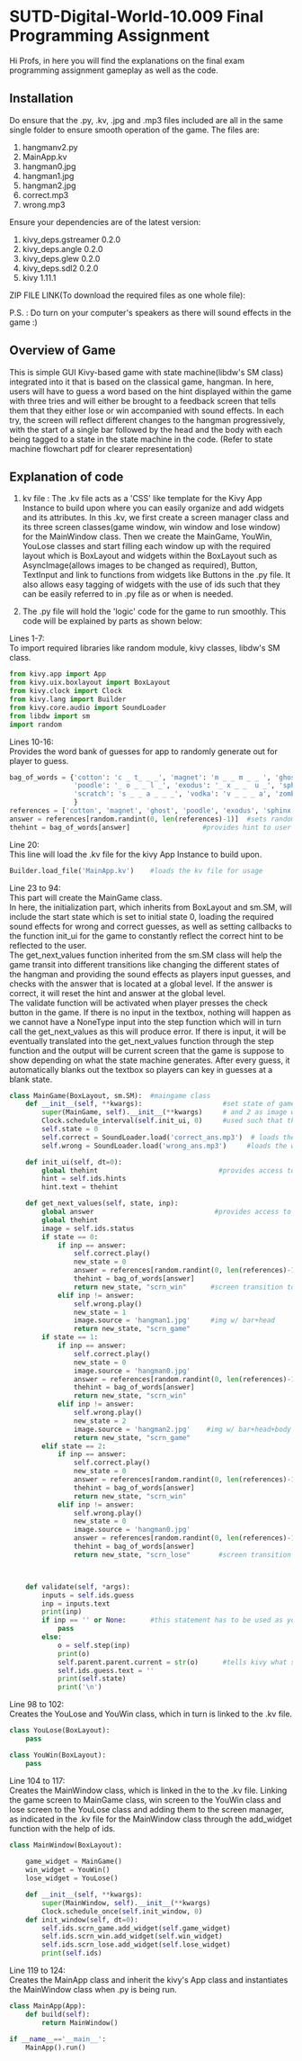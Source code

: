 # SUTD-Digital-World-10.009 Final Programming Assignment

Hi Profs, in here you will find the explanations on the final exam programming assignment gameplay as well as the code.  

## Installation  
 
Do ensure that the .py, .kv, .jpg and .mp3 files included are all in the same single folder to ensure smooth operation of the game. 
The files are:   
1. hangmanv2.py 
2. MainApp.kv 
3. hangman0.jpg 
4. hangman1.jpg 
5. hangman2.jpg  
6. correct.mp3 
7. wrong.mp3  
 
Ensure your dependencies are of the latest version:     
1. kivy_deps.gstreamer  0.2.0   
2. kivy_deps.angle      0.2.0  
3. kivy_deps.glew       0.2.0  
4. kivy_deps.sdl2       0.2.0  
5. kivy                 1.11.1
 
ZIP FILE LINK(To download the required files as one whole file): 
 
P.S. : Do turn on your computer's speakers as there will sound effects in the game :)
 
## Overview of Game 

This is simple GUI Kivy-based game with state machine(libdw's SM class) integrated into it that is based on the classical game, hangman. In here, users will have to guess a word based on the hint displayed within the game with three tries and will either be brought to a  feedback screen that tells them that they either lose or win accompanied with sound effects. In each try, the screen will reflect different changes to the hangman progressively, with the start of a single bar followed by the head and the body with each being tagged to a state in the state machine in the code. (Refer to state machine flowchart pdf for clearer representation)
 
## Explanation of code 
 
1. kv file : The .kv file acts as a 'CSS' like template for the Kivy App Instance to build upon where you can easily organize and add widgets and its attributes. In this .kv, we first create a screen manager class and its three screen classes(game window, win window and lose window) for the MainWindow class. Then we create the MainGame, YouWin, YouLose classes and start filling each window up with the required layout which is BoxLayout and widgets within the BoxLayout such as AsyncImage(allows images to be changed as required), Button, TextInput and link to functions from widgets like Buttons in the .py file. It also allows easy tagging of widgets with the use of ids such that they can be easily referred to in .py file as or when is needed.
  
2. The .py file will hold the 'logic' code for the game to run smoothly. This code will be explained by parts as shown below:
 
Lines 1-7:  
To import required libraries like random module, kivy classes, libdw's SM class. 
```python   
from kivy.app import App
from kivy.uix.boxlayout import BoxLayout
from kivy.clock import Clock
from kivy.lang import Builder
from kivy.core.audio import SoundLoader
from libdw import sm
import random  
``` 
Lines 10-16:                                                                                                                              
Provides the word bank of guesses for app to randomly generate out for player to guess. 

```python 
bag_of_words = {'cotton': 'c _ t_ _ _', 'magnet': 'm _ _ m _ _ ', 'ghost': 'g _ o _ _',
                'poodle': '_ o _ _ l _', 'exodus': '_ x _ _  u _', 'sphinx': 's _ h _ _ _',
                'scratch': 's _ _ a _ _ _', 'vodka': 'v _ _ _ a', 'zombie': '_ o _ b _ _'
                }
references = ['cotton', 'magnet', 'ghost', 'poodle', 'exodus', 'sphinx', 'scratch', 'vodka', 'zombie']
answer = references[random.randint(0, len(references)-1)]  #sets randomized answer to guess in game
thehint = bag_of_words[answer]                  #provides hint to user match to answer variable 
``` 
Line 20:   
This line will load the .kv file for the kivy App Instance to build upon. 

```python  
Builder.load_file('MainApp.kv')    #loads the kv file for usage
```
Line 23 to 94:                                                                                                                                   
This part will create the MainGame class.  
In here, the initialization part, which inherits from BoxLayout and sm.SM, will include the start state which is set to initial state 0, 
loading the required sound effects for wrong and correct guesses, as well as setting callbacks to the function init_ui for the game to constantly reflect the correct hint to be reflected to the user.                                                                          
The get_next_values function inherited from the sm.SM class will help the game transit into different transitions like changing the different states of the hangman and providing the sound effects as players input guesses, and checks with the answer that is located at a global level. If the answer is correct, it will reset the hint and answer at the global level.                                          
The validate function will be activated when player presses the check button in the game. If there is no input in the textbox, nothing will happen as we cannot have a NoneType input into the step function which will in turn call the get_next_values as this will produce error. If there is input, it will be eventually translated into the get_next_values function through the step function and the output will be current screen that the game is suppose to show depending on what the state machine generates. After every guess, it automatically blanks out the textbox so players can key in guesses at a blank state. 

```python 
class MainGame(BoxLayout, sm.SM):  #maingame class
    def __init__(self, **kwargs):                    #set state of game at 0 (image w/ bar), with 1 as image w/ bar+head
        super(MainGame, self).__init__(**kwargs)     # and 2 as image w/ bar+head+body
        Clock.schedule_interval(self.init_ui, 0)     #used such that the hint can be initialized at the start
        self.state = 0
        self.correct = SoundLoader.load('correct_ans.mp3')  # loads the correct sound effect
        self.wrong = SoundLoader.load('wrong_ans.mp3')     #loads the wrong sound effect

    def init_ui(self, dt=0):
        global thehint                              #provides access to thehint variable at global level
        hint = self.ids.hints
        hint.text = thehint

    def get_next_values(self, state, inp):
        global answer                              #provides access to thehint, answer variables at global level
        global thehint                             
        image = self.ids.status
        if state == 0:
            if inp == answer:
                self.correct.play()
                new_state = 0
                answer = references[random.randint(0, len(references)-1)]
                thehint = bag_of_words[answer]
                return new_state, "scrn_win"      #screen transition to YouWin class window
            elif inp != answer:
                self.wrong.play()
                new_state = 1
                image.source = 'hangman1.jpg'     #img w/ bar+head
                return new_state, "scrn_game"
        if state == 1:
            if inp == answer:
                self.correct.play()
                new_state = 0
                image.source = 'hangman0.jpg'
                answer = references[random.randint(0, len(references)-1)]
                thehint = bag_of_words[answer]
                return new_state, "scrn_win"
            elif inp != answer:
                self.wrong.play()
                new_state = 2
                image.source = 'hangman2.jpg'    #img w/ bar+head+body
                return new_state, "scrn_game"
        elif state == 2:
            if inp == answer:
                self.correct.play()
                new_state = 0
                answer = references[random.randint(0, len(references)-1)]
                thehint = bag_of_words[answer]
                return new_state, "scrn_win"
            elif inp != answer:
                self.wrong.play()
                new_state = 0
                image.source = 'hangman0.jpg'
                answer = references[random.randint(0, len(references)-1)]
                thehint = bag_of_words[answer]
                return new_state, "scrn_lose"       #screen transition to YouLose class window



    def validate(self, *args):
        inputs = self.ids.guess
        inp = inputs.text
        print(inp)
        if inp == '' or None:      #this statement has to be used as you cannot pass inp as None in self.step(inp)
            pass
        else:
            o = self.step(inp)
            print(o)
            self.parent.parent.current = str(o)      #tells kivy what screen to show to user
            self.ids.guess.text = ''
            print(self.state)
            print('\n')
```  

Line 98 to 102:                                                                                                                           
Creates the YouLose and YouWin class, which in turn is linked to the .kv file.  

```python
class YouLose(BoxLayout):
    pass

class YouWin(BoxLayout):
    pass 
```  

Line 104 to 117:                                                                                                                          
Creates the MainWindow class, which is linked in the to the .kv file. Linking the game screen to MainGame class, win screen to the YouWin class and lose screen to the YouLose class and adding them to the screen manager, as indicated in the .kv file for the MainWindow class through the add_widget function with the help of ids.   
 
```python 
class MainWindow(BoxLayout): 
 
    game_widget = MainGame()
    win_widget = YouWin()
    lose_widget = YouLose()

    def __init__(self, **kwargs):
        super(MainWindow, self).__init__(**kwargs)
        Clock.schedule_once(self.init_window, 0)
    def init_window(self, dt=0):
        self.ids.scrn_game.add_widget(self.game_widget)
        self.ids.scrn_win.add_widget(self.win_widget)
        self.ids.scrn_lose.add_widget(self.lose_widget)
        print(self.ids) 
```

Line 119 to 124:                                                                                                                          
Creates the MainApp class and inherit the kivy's App class and instantiates the MainWindow class when .py is being run.
  
```python
class MainApp(App):
    def build(self):
        return MainWindow()

if __name__=='__main__':
    MainApp().run() 
```
